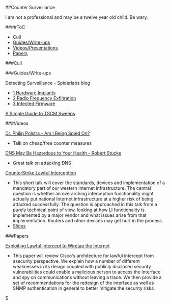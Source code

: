 ##Counter Surveillance

I am not a professional and may be a twelve year old child. Be wary.

####ToC
* Cull
* [Guides/Write-ups](#guides)
* [Videos/Presentations](#videos)
* [Papers](#papers)







###Cull




###<a name="guides">Guides/Write-ups</a>


Detecting Surveillance - Spiderlabs blog
* [1 Hardware Implants](http://blog.spiderlabs.com/2014/03/detecting-surveillance-state-surveillance-part-1-hardware-impants.html)
* [2 Radio Frequency Exfiltration](http://blog.spiderlabs.com/2014/03/detecting-a-surveillance-state-part-2-radio-frequency-exfiltration.html)
* [3 Infected Firmware](http://blog.spiderlabs.com/2014/04/detecting-a-surveillance-state-part-3-infected-firmware.html)

[A Simple Guide to TSCM Sweeps](http://www.international-intelligence.co.uk/tscm-sweep-guide.html)



###<a name="videos">Videos</a>

[Dr. Philip Polstra - Am I Being Spied On?](https://www.youtube.com/watch?v=Bc7WoDXhcjM)
* Talk on cheap/free counter measures

[DNS May Be Hazardous to Your Health - Robert Stucke](https://www.youtube.com/watch?v=ZPbyDSvGasw)
* Great talk on attacking DNS

[CounterStrike Lawful Interception](https://www.youtube.com/watch?v=7HXLaRWk1SM)
* This short talk will cover the standards, devices and implementation of a mandatory part of our western Internet infrastructure. The central question is whether an overarching interception functionality might actually put national Internet infrastructure at a higher risk of being attacked successfully. The question is approached in this talk from a purely technical point of view, looking at how LI functionality is implemented by a major vendor and what issues arise from that implementation. Routers and other devices may get hurt in the process.
* [Slides](http://phenoelit.org/stuff/CSLI.pdf)




###<a name="papers">Papers</a>

[Exploiting Lawful Intercept to Wiretap the Internet](https://www.blackhat.com/presentations/bh-dc-10/Cross_Tom/BlackHat-DC-2010-Cross-Attacking-LawfulI-Intercept-wp.pdf)
* This paper will review Cisco's architecture for lawful intercept from asecurity perspective. We explain how a number of different weaknesses in its design coupled with publicly disclosed security vulnerabilities could enable a malicious person to access the interface and spy on communications without leaving a trace. We then provide a set of recommendations for the redesign of the interface as well as SNMP authentication in general to better mitigate the security risks. 

S
























